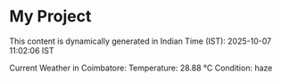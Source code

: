 # My Project

This content is dynamically generated in Indian Time (IST): 2025-10-07 11:02:06 IST


Current Weather in Coimbatore:
Temperature: 28.88 °C
Condition: haze

